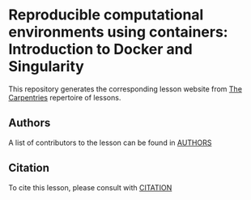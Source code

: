 # Reproducible computational environments using containers: Introduction to Docker and Singularity

This repository generates the corresponding lesson website from [The Carpentries](https://carpentries.org/) repertoire of lessons. 

## Authors

A list of contributors to the lesson can be found in [AUTHORS](AUTHORS)

## Citation

To cite this lesson, please consult with [CITATION](CITATION)

